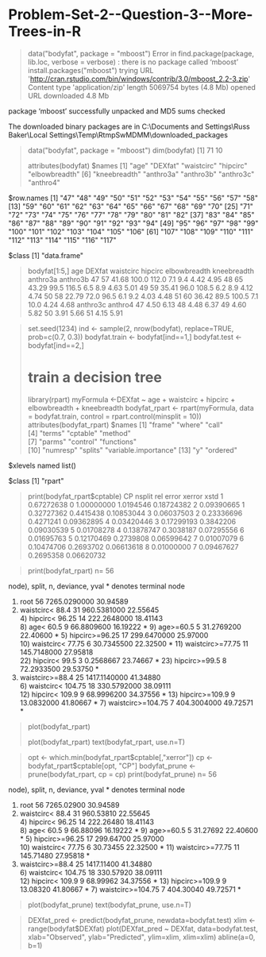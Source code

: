 Problem-Set-2--Question-3--More-Trees-in-R
==========================================

> data("bodyfat", package = "mboost")
Error in find.package(package, lib.loc, verbose = verbose) : 
  there is no package called ‘mboost’
> install.packages("mboost")
trying URL 'http://cran.rstudio.com/bin/windows/contrib/3.0/mboost_2.2-3.zip'
Content type 'application/zip' length 5069754 bytes (4.8 Mb)
opened URL
downloaded 4.8 Mb

package ‘mboost’ successfully unpacked and MD5 sums checked

The downloaded binary packages are in
	C:\Documents and Settings\Russ Baker\Local Settings\Temp\RtmpSwMDMM\downloaded_packages
> data("bodyfat", package = "mboost")
> dim(bodyfat)
[1] 71 10
> 
> attributes(bodyfat)
$names
 [1] "age"          "DEXfat"       "waistcirc"    "hipcirc"      "elbowbreadth"
 [6] "kneebreadth"  "anthro3a"     "anthro3b"     "anthro3c"     "anthro4"     

$row.names
 [1] "47"  "48"  "49"  "50"  "51"  "52"  "53"  "54"  "55"  "56"  "57"  "58" 
[13] "59"  "60"  "61"  "62"  "63"  "64"  "65"  "66"  "67"  "68"  "69"  "70" 
[25] "71"  "72"  "73"  "74"  "75"  "76"  "77"  "78"  "79"  "80"  "81"  "82" 
[37] "83"  "84"  "85"  "86"  "87"  "88"  "89"  "90"  "91"  "92"  "93"  "94" 
[49] "95"  "96"  "97"  "98"  "99"  "100" "101" "102" "103" "104" "105" "106"
[61] "107" "108" "109" "110" "111" "112" "113" "114" "115" "116" "117"

$class
[1] "data.frame"


> bodyfat[1:5,]
   age DEXfat waistcirc hipcirc elbowbreadth kneebreadth anthro3a anthro3b
47  57  41.68     100.0   112.0          7.1         9.4     4.42     4.95
48  65  43.29      99.5   116.5          6.5         8.9     4.63     5.01
49  59  35.41      96.0   108.5          6.2         8.9     4.12     4.74
50  58  22.79      72.0    96.5          6.1         9.2     4.03     4.48
51  60  36.42      89.5   100.5          7.1        10.0     4.24     4.68
   anthro3c anthro4
47     4.50    6.13
48     4.48    6.37
49     4.60    5.82
50     3.91    5.66
51     4.15    5.91


> set.seed(1234)
> ind <- sample(2, nrow(bodyfat), replace=TRUE, prob=c(0.7, 0.3))
> bodyfat.train <- bodyfat[ind==1,]
> bodyfat.test <- bodyfat[ind==2,]
> # train a decision tree
> library(rpart)
> myFormula <-DEXfat ~ age + waistcirc + hipcirc + elbowbreadth + kneebreadth
> bodyfat_rpart <- rpart(myFormula, data = bodyfat.train, control = rpart.control(minsplit = 10))
> attributes(bodyfat_rpart)
$names
 [1] "frame"               "where"               "call"               
 [4] "terms"               "cptable"             "method"             
 [7] "parms"               "control"             "functions"          
[10] "numresp"             "splits"              "variable.importance"
[13] "y"                   "ordered"            

$xlevels
named list()

$class
[1] "rpart"

> print(bodyfat_rpart$cptable)
          CP nsplit  rel error    xerror       xstd
1 0.67272638      0 1.00000000 1.0194546 0.18724382
2 0.09390665      1 0.32727362 0.4415438 0.10853044
3 0.06037503      2 0.23336696 0.4271241 0.09362895
4 0.03420446      3 0.17299193 0.3842206 0.09030539
5 0.01708278      4 0.13878747 0.3038187 0.07295556
6 0.01695763      5 0.12170469 0.2739808 0.06599642
7 0.01007079      6 0.10474706 0.2693702 0.06613618
8 0.01000000      7 0.09467627 0.2695358 0.06620732

> print(bodyfat_rpart)
n= 56 

node), split, n, deviance, yval
      * denotes terminal node

 1) root 56 7265.0290000 30.94589  
   2) waistcirc< 88.4 31  960.5381000 22.55645  
     4) hipcirc< 96.25 14  222.2648000 18.41143  
       8) age< 60.5 9   66.8809600 16.19222 *
       9) age>=60.5 5   31.2769200 22.40600 *
     5) hipcirc>=96.25 17  299.6470000 25.97000  
      10) waistcirc< 77.75 6   30.7345500 22.32500 *
      11) waistcirc>=77.75 11  145.7148000 27.95818  
        22) hipcirc< 99.5 3    0.2568667 23.74667 *
        23) hipcirc>=99.5 8   72.2933500 29.53750 *
   3) waistcirc>=88.4 25 1417.1140000 41.34880  
     6) waistcirc< 104.75 18  330.5792000 38.09111  
      12) hipcirc< 109.9 9   68.9996200 34.37556 *
      13) hipcirc>=109.9 9   13.0832000 41.80667 *
     7) waistcirc>=104.75 7  404.3004000 49.72571 *


> plot(bodyfat_rpart)
> 
> plot(bodyfat_rpart)
> text(bodyfat_rpart, use.n=T)


 


> opt <- which.min(bodyfat_rpart$cptable[,"xerror"])
> cp <- bodyfat_rpart$cptable[opt, "CP"]
> bodyfat_prune <- prune(bodyfat_rpart, cp = cp)
> print(bodyfat_prune)
n= 56 

node), split, n, deviance, yval
      * denotes terminal node

 1) root 56 7265.02900 30.94589  
   2) waistcirc< 88.4 31  960.53810 22.55645  
     4) hipcirc< 96.25 14  222.26480 18.41143  
       8) age< 60.5 9   66.88096 16.19222 *
       9) age>=60.5 5   31.27692 22.40600 *
     5) hipcirc>=96.25 17  299.64700 25.97000  
      10) waistcirc< 77.75 6   30.73455 22.32500 *
      11) waistcirc>=77.75 11  145.71480 27.95818 *
   3) waistcirc>=88.4 25 1417.11400 41.34880  
     6) waistcirc< 104.75 18  330.57920 38.09111  
      12) hipcirc< 109.9 9   68.99962 34.37556 *
      13) hipcirc>=109.9 9   13.08320 41.80667 *
     7) waistcirc>=104.75 7  404.30040 49.72571 *

> plot(bodyfat_prune)
> text(bodyfat_prune, use.n=T)



 

> DEXfat_pred <- predict(bodyfat_prune, newdata=bodyfat.test)
> xlim <- range(bodyfat$DEXfat)
> plot(DEXfat_pred ~ DEXfat, data=bodyfat.test, xlab="Observed", ylab="Predicted", ylim=xlim, xlim=xlim)
> abline(a=0, b=1)

 
